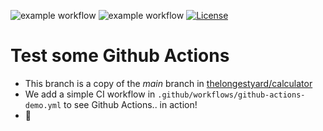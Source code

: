 ![example workflow](https://github.com/thelongestyard/actions-play/actions/workflows/github-actions-demo.yml/badge.svg) 
![example workflow](https://github.com/thelongestyard/actions-play/actions/workflows/node-ci.yml/badge.svg) 
[![License](https://img.shields.io/badge/license-MIT-green)](./LICENSE)

# Test some Github Actions
- This branch is a copy of the _main_ branch in [thelongestyard/calculator](https://github.com/thelongestyard/calculator)
- We add a simple CI workflow in `.github/workflows/github-actions-demo.yml` to see Github Actions.. in action!
- 🚀
